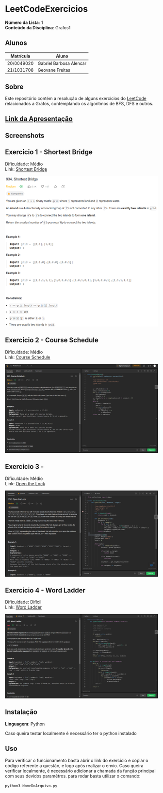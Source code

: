 # LeetCodeExercicios

**Número da Lista**: 1<br>
**Conteúdo da Disciplina**: Grafos1<br>

## Alunos
|Matrícula | Aluno |
| -- | -- |
| 20/0049020  |  Gabriel Barbosa Alencar |
| 21/1031708  |  Geovane Freitas |

## Sobre 
Este repositório contém a resolução de alguns exercícios do [LeetCode](https://leetcode.com/) relacionados a Grafos, contemplando os algoritmos de BFS, DFS e outros.

## [Link da Apresentação]()

## Screenshots

## Exercicio 1 - Shortest Bridge

Dificuldade: Médio <br>
Link: [Shortest Bridge](https://leetcode.com/problems/shortest-bridge/)

![](assets/img/exec1.png)

## Exercicio 2 - Course Schedule
Dificuldade: Médio <br>
Link: [Course Schedule](https://leetcode.com/problems/course-schedule/)

![](assets/img/exec2.png)

## Exercicio 3 - 
Dificuldade: Médio <br>
Link: [Open the Lock](https://leetcode.com/problems/open-the-lock/)

![](assets/img/exec3.png)

## Exercicio 4 - Word Ladder
Dificuldade: Difícil <br>
Link: [Word Ladder](https://leetcode.com/problems/word-ladder/)

![](assets/img/exec4.png)

## Instalação 
**Linguagem**: Python<br>

Caso queira testar localmente é necessário ter o python instalado
## Uso 
Para verificar o funcionamento basta abrir o link do exercicio e copiar o código referente a questão, e logo após realizar o envio. Caso queira verificar localmente, é necessário adicionar a chamada da função principal com seus devidos paramêtros. para rodar basta utilizar o comando:

`python3 NomeDoArquivo.py`
